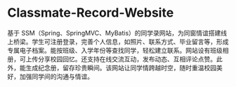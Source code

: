 # Classmate-Record-Website
基于 SSM（Spring、SpringMVC、MyBatis）的同学录网站，为同窗情谊搭建线上桥梁。学生可注册登录，完善个人信息，如照片、联系方式、毕业留言等，形成专属电子档案。能按班级、入学年份等查找同学，轻松建立联系。网站设有班级相册，可上传分享校园回忆。还支持在线交流互动，发布动态、互相评论点赞。此外，能生成纪念册，留存珍贵瞬间。该网站让同学情跨越时空，随时重温校园美好，加强同学间的沟通与情谊。 
